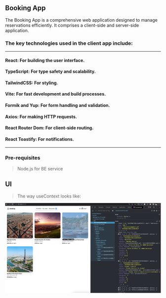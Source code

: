 ## Booking App

The Booking App is a comprehensive web application designed to manage reservations efficiently. It comprises a client-side and server-side 
application. 

### The key technologies used in the client app include:
----
#### React: For building the user interface.
#### TypeScript: For type safety and scalability.
#### TailwindCSS: For styling.
#### Vite: For fast development and build processes.
#### Formik and Yup: For form handling and validation.
#### Axios: For making HTTP requests.
#### React Router Dom: For client-side routing.
#### React Toastify: For notifications.
------ 
### Pre-requisites
> Node.js for BE service

## UI

> The way useContext looks like:

![alt text](<Screenshot 2024-07-10 at 13.18.49.png>)